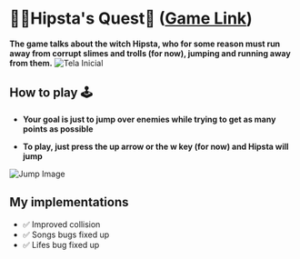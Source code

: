 # 🧙‍♀️Hipsta's Quest👾 ([Game Link](https://editor.p5js.org/Valker-Vinicius/full/B2fT4YM5j))
<strong>The game talks about the witch Hipsta, who for some reason must run away from corrupt slimes and trolls (for now), jumping and running away from them.</strong>
![Tela Inicial](https://user-images.githubusercontent.com/65914461/86045656-448d8080-ba22-11ea-97da-bbb585e2cc0d.png)

## How to play 🕹
* <p><strong>Your goal is just to jump over enemies while trying to get as many points as possible</strong></p>
* <p><strong>To play, just press the up arrow or the w key (for now) and Hipsta will jump</strong></p>
![Jump Image](https://user-images.githubusercontent.com/65914461/86044182-258def00-ba20-11ea-9f99-559c95088369.png)
## My implementations
- ✅ Improved collision
- ✅ Songs bugs fixed up
- ✅ Lifes bug fixed up
